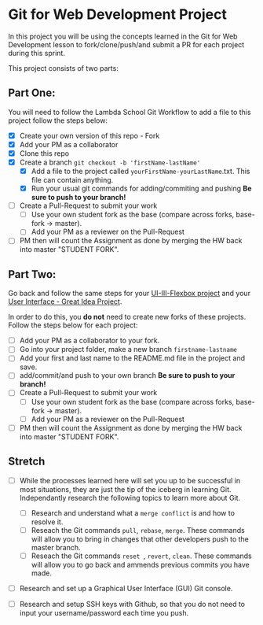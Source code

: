 # Git for Web Development Project
In this project you will be using the concepts learned in the Git for Web Development lesson to fork/clone/push/and submit a PR for each project during this sprint.

This project consists of two parts:

## Part One:
You will need to follow the Lambda School Git Workflow to add a file to this project follow the steps below:

- [x] Create your own version of this repo - Fork
- [x] Add your PM as a collaborator
- [x] Clone this repo
- [x] Create a branch `git checkout -b 'firstName-lastName'`
  - [x] Add a file to the project called `yourFirstName-yourLastName`.txt. This file can contain anything.
  - [x] Run your usual git commands for adding/commiting and pushing **Be sure to push to your branch!**
- [ ] Create a Pull-Request to submit your work
  - [ ] Use your own student fork as the base (compare across forks, base-fork -> master).
  - [ ] Add your PM as a reviewer on the Pull-Request
- [ ] PM then will count the Assignment as done by merging the HW back into master "STUDENT FORK".

## Part Two:
Go back and follow the same steps for your [UI-III-Flexbox project](https://github.com/LambdaSchool/UI-III-Flexbox) and your [User Interface - Great Idea Project](https://github.com/LambdaSchool/User-Interface).

In order to do this, you **do not** need to create new forks of these projects. Follow the steps below for each project:

- [ ] Add your PM as a collaborator to your fork. 
- [ ] Go into your project folder, make a new branch `firstname-lastname`
- [ ] Add your first and last name to the README.md file in the project and save.
- [ ] add/commit/and push to your own branch  **Be sure to push to your branch!**
- [ ] Create a Pull-Request to submit your work
  - [ ] Use your own student fork as the base (compare across forks, base-fork -> master).
  - [ ] Add your PM as a reviewer on the Pull-Request
- [ ] PM then will count the Assignment as done by merging the HW back into master "STUDENT FORK".

## Stretch
- [ ] While the processes learned here will set you up to be successful in most situations, they are just the tip of the iceberg in learning Git. Independantly research the following topics to learn more about Git.
  - [ ] Research and understand what a `merge conflict` is and how to resolve it.
  - [ ] Reseach the Git commands `pull`, `rebase`, `merge`. These commands will allow you to bring in changes that other developers push to the master branch.
  - [ ] Reseach the Git commands `reset `, `revert`, `clean`. These commands will allow you to go back and ammends previous commits you have made.

- [ ] Research and set up a Graphical User Interface (GUI) Git console. 

- [ ] Research and setup SSH keys with Github, so that you do not need to input your username/password each time you push. 

